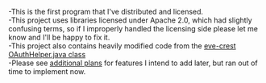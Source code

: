 -This is the first program that I've distributed and licensed.<br>
-This project uses libraries licensed under Apache 2.0, which had slightly confusing terms, 
 so if I improperly handled the licensing side please let me know and I'll be happy to fix it.<br>
-This project also contains heavily modified code from the [eve-crest OAuthHelper.java class](https://bitbucket.org/evanova/eve-crest/src/2f847da12f9bbb4c54d75960e2925180335d59fc/src/main/java/com/tlabs/eve/crest/net/OAuthHelper.java)<br>
-Please see [additional plans](Future%20Plans.md) for features I intend to add later, but ran out of time to implement now.

